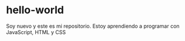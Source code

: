 # hello-world
Soy nuevo y este es mi repositorio.
Estoy aprendiendo a programar con JavaScript, HTML y CSS
